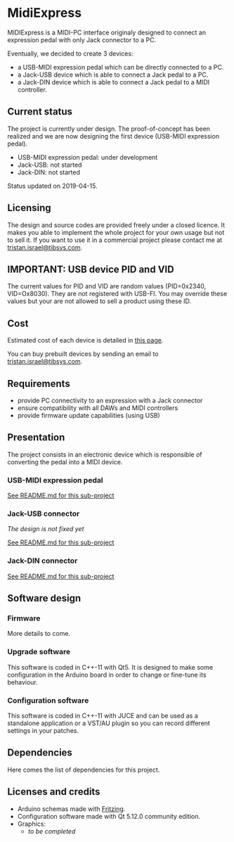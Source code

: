 # MidiExpress

MIDIExpress is a MIDI-PC interface originaly designed to connect an expression pedal with only Jack connector to a PC.

Eventually, we decided to create 3 devices:
- a USB-MIDI expression pedal which can be directly connected to a PC.
- a Jack-USB device which is able to connect a Jack pedal to a PC.
- a Jack-DIN device which is able to connect a Jack pedal to a MIDI controller.

## Current status

The project is currently under design. The proof-of-concept has been realized and we are now designing the first device (USB-MIDI expression pedal).

- USB-MIDI expression pedal: under development
- Jack-USB: not started
- Jack-DIN: not started

Status updated on 2019-04-15.

## Licensing

The design and source codes are provided freely under a closed licence. It makes you able to implement the whole project for your own usage but not to sell it.
If you want to use it in a commercial project please contact me at tristan.israel@tibsys.com.

## IMPORTANT: USB device PID and VID

The current values for PID and VID are random values (PID=0x2340, VID=Ox8030). They are not registered with USB-FI. You may override these values but your are not allowed to sell a product using these ID.

## Cost

Estimated cost of each device is detailed in [this page](costs.md). 

You can buy prebuilt devices by sending an email to tristan.israel@tibsys.com.

## Requirements

- provide PC connectivity to an expression with a Jack connector
- ensure compatibility with all DAWs and MIDI controllers
- provide firmware update capabilities (using USB)

## Presentation

The project consists in an electronic device which is responsible of converting the pedal into a MIDI device. 

### USB-MIDI expression pedal

[See README.md for this sub-project](USB_MIDI/README.md)

### Jack-USB connector

_The design is not fixed yet_

[See README.md for this sub-project](JACK_USB/README.md)

### Jack-DIN connector

[See README.md for this sub-project](JACK_DIN/README.md)

## Software design

### Firmware

More details to come.

### Upgrade software

This software is coded in C++-11 with Qt5. It is designed to make some configuration in the Arduino board in order to change or fine-tune its behaviour.

### Configuration software

This software is coded in C++-11 with JUCE and can be used as a standalone application or a VST/AU plugin so you can record different settings in your patches.

## Dependencies

Here comes the list of dependencies for this project.

## Licenses and credits

- Arduino schemas made with [Fritzing](http://fritzing.org/).
- Configuration software made with Qt 5.12.0 community edition.
- Graphics:
    - *to be completed*
